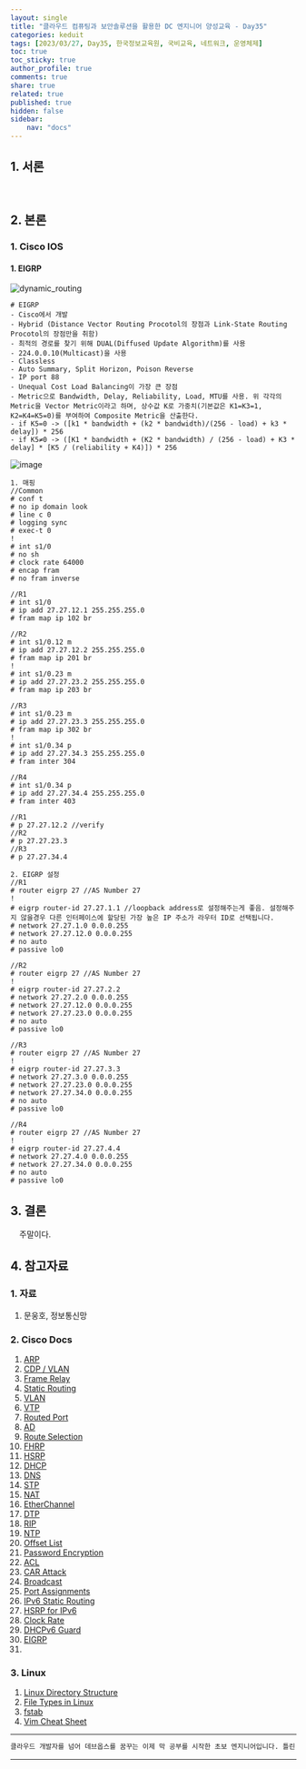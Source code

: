 ```yaml
---
layout: single
title: "클라우드 컴퓨팅과 보안솔루션을 활용한 DC 엔지니어 양성교육 - Day35"
categories: keduit
tags: [2023/03/27, Day35, 한국정보교육원, 국비교육, 네트워크, 운영체제]
toc: true
toc_sticky: true
author_profile: true
comments: true
share: true
related: true
published: true
hidden: false
sidebar: 
    nav: "docs"
---
```


## 1. 서론     

&nbsp;&nbsp;&nbsp;&nbsp;

## 2. 본론     

### 1. Cisco IOS   

#### 1. EIGRP   

![dynamic_routing](https://user-images.githubusercontent.com/124491456/227813515-05553f6b-0a40-423d-be94-e554d3574d88.png)

```
# EIGRP
- Cisco에서 개발
- Hybrid (Distance Vector Routing Procotol의 장점과 Link-State Routing Procotol의 장점만을 취함)
- 최적의 경로를 찾기 위해 DUAL(Diffused Update Algorithm)를 사용
- 224.0.0.10(Multicast)을 사용
- Classless
- Auto Summary, Split Horizon, Poison Reverse
- IP port 88
- Unequal Cost Load Balancing이 가장 큰 장점
- Metric으로 Bandwidth, Delay, Reliability, Load, MTU를 사용. 위 각각의 Metric을 Vector Metric이라고 하며, 상수값 K로 가중치(기본값은 K1=K3=1, K2=K4=K5=0)를 부여하여 Composite Metric을 산출한다.
- if K5=0 -> ([k1 * bandwidth + (k2 * bandwidth)/(256 - load) + k3 * delay]) * 256
- if K5≠0 -> ([K1 * bandwidth + (K2 * bandwidth) / (256 - load) + K3 * delay] * [K5 / (reliability + K4)]) * 256
```

![image](https://user-images.githubusercontent.com/124491456/227815582-64285384-8cee-4bfe-bca6-f83dd732e4c7.png)

```
1. 매핑
//Common
# conf t
# no ip domain look
# line c 0
# logging sync
# exec-t 0
!
# int s1/0
# no sh
# clock rate 64000
# encap fram
# no fram inverse

//R1
# int s1/0
# ip add 27.27.12.1 255.255.255.0
# fram map ip 102 br

//R2
# int s1/0.12 m
# ip add 27.27.12.2 255.255.255.0
# fram map ip 201 br
!
# int s1/0.23 m
# ip add 27.27.23.2 255.255.255.0
# fram map ip 203 br

//R3
# int s1/0.23 m
# ip add 27.27.23.3 255.255.255.0
# fram map ip 302 br
!
# int s1/0.34 p
# ip add 27.27.34.3 255.255.255.0
# fram inter 304

//R4
# int s1/0.34 p
# ip add 27.27.34.4 255.255.255.0
# fram inter 403

//R1
# p 27.27.12.2 //verify
//R2
# p 27.27.23.3
//R3
# p 27.27.34.4

2. EIGRP 설정
//R1
# router eigrp 27 //AS Number 27
!
# eigrp router-id 27.27.1.1 //loopback address로 설정해주는게 좋음. 설정해주지 않을경우 다른 인터페이스에 할당된 가장 높은 IP 주소가 라우터 ID로 선택됩니다.
# network 27.27.1.0 0.0.0.255
# network 27.27.12.0 0.0.0.255
# no auto
# passive lo0

//R2
# router eigrp 27 //AS Number 27
!
# eigrp router-id 27.27.2.2
# network 27.27.2.0 0.0.0.255
# network 27.27.12.0 0.0.0.255
# network 27.27.23.0 0.0.0.255
# no auto
# passive lo0

//R3
# router eigrp 27 //AS Number 27
!
# eigrp router-id 27.27.3.3
# network 27.27.3.0 0.0.0.255
# network 27.27.23.0 0.0.0.255
# network 27.27.34.0 0.0.0.255
# no auto
# passive lo0

//R4
# router eigrp 27 //AS Number 27
!
# eigrp router-id 27.27.4.4
# network 27.27.4.0 0.0.0.255
# network 27.27.34.0 0.0.0.255
# no auto
# passive lo0
```





















## 3. 결론     

&nbsp;&nbsp;&nbsp;&nbsp;주말이다.

## 4. 참고자료   

### 1. 자료

1. 문웅호, 정보통신망   

### 2. Cisco Docs

1. [ARP](https://www.cisco.com/c/en/us/td/docs/ios-xml/ios/ipaddr_arp/configuration/15-s/arp-15-s-book/Configuring-Address-Resolution-Protocol.html)   
2. [CDP / VLAN](https://www.cisco.com/c/en/us/td/docs/ios-xml/ios/cdp/configuration/15-mt/cdp-15-mt-book/nm-cdp-discover.html)   
3. [Frame Relay](https://www.cisco.com/c/en/us/support/docs/wan/frame-relay/16563-12.html)   
4. [Static Routing](https://www.cisco.com/c/en/us/td/docs/switches/datacenter/nexus3000/sw/unicast/503_u1_2/nexus3000_unicast_config_gd_503_u1_2/l3_route.html)   
5. [VLAN](https://www.cisco.com/c/en/us/td/docs/switches/datacenter/sw/5_x/nx-os/layer2/configuration/guide/Cisco_Nexus_7000_Series_NX-OS_Layer_2_Switching_Configuration_Guide_Release_5-x_chapter4.html)   
6. [VTP](https://www.cisco.com/c/en/us/support/docs/lan-switching/vtp/10558-21.html)   
7. [Routed Port](https://www.ciscopress.com/articles/article.asp?p=2990405&seqNum=4)   
8. [AD](https://www.cisco.com/c/en/us/support/docs/ip/border-gateway-protocol-bgp/15986-admin-distance.html)   
9. [Route Selection](https://www.cisco.com/c/en/us/support/docs/ip/enhanced-interior-gateway-routing-protocol-eigrp/8651-21.html)   
10. [FHRP](https://www.cisco.com/c/en/us/td/docs/ios-xml/ios/ipapp_fhrp/configuration/xe-16/fhp-xe-16-book/fhp-hsrp-mgo.html)   
11. [HSRP](https://www.cisco.com/c/en/us/support/docs/ip/hot-standby-router-protocol-hsrp/9234-hsrpguidetoc.html)   
12. [DHCP](https://www.cisco.com/c/en/us/td/docs/ios-xml/ios/ipaddr_dhcp/configuration/15-sy/dhcp-15-sy-book/config-dhcp-server.html)   
13. [DNS](https://www.cisco.com/c/en/us/td/docs/ios-xml/ios/ipaddr_dns/configuration/15-mt/dns-15-mt-book/dns-config-dns.html)   
14. [STP](https://www.cisco.com/c/en/us/td/docs/ios-xml/ios/lanswitch/configuration/xe-16/lanswitch-xe-16-book/lsw-span-tree-prot.html)   
15. [NAT](https://www.cisco.com/c/en/us/td/docs/ios-xml/ios/ipaddr_nat/configuration/15-mt/nat-15-mt-book/iadnat-addr-consv.html)   
16. [EtherChannel](https://www.cisco.com/c/en/us/support/docs/lan-switching/etherchannel/98469-ios-etherchannel.html)   
17. [DTP](https://www.ciscopress.com/articles/article.asp?p=2181837&seqNum=8)   
18. [RIP](https://www.cisco.com/c/en/us/td/docs/ios-xml/ios/iproute_rip/configuration/15-mt/irr-15-mt-book/irr-cfg-info-prot.html)   
19. [NTP](https://www.cisco.com/c/en/us/td/docs/switches/lan/catalyst4000/8-2glx/configuration/guide/ntp.html)   
20. [Offset List](https://www.cisco.com/c/en/us/support/docs/ip/enhanced-interior-gateway-routing-protocol-eigrp/13673-14.html#modifycompositemetric)   
21. [Password Encryption](https://www.cisco.com/c/en/us/support/docs/security-vpn/remote-authentication-dial-user-service-radius/107614-64.html)    
22. [ACL](https://www.cisco.com/c/en/us/support/docs/security/ios-firewall/23602-confaccesslists.html)   
23. [CAR Attack](https://www.cisco.com/c/ko_kr/support/docs/ios-nx-os-software/ios-software-releases-122-mainline/12764-car-rate-limit-icmp.pdf)   
24. [Broadcast](https://www.practicalnetworking.net/stand-alone/local-broadcast-vs-directed-broadcast/)   
25. [Port Assignments](https://www.cisco.com/en/US/docs/routers/access/800/850/software/configuration/guide/tcpports.html)   
26. [IPv6 Static Routing](https://www.cisco.com/c/en/us/td/docs/ios-xml/ios/iproute_pi/configuration/xe-16-10/iri-xe-16-10-book/ip6-route-static-xe.pdf)   
27. [HSRP for IPv6](https://www.cisco.com/c/en/us/td/docs/ios-xml/ios/ipapp_fhrp/configuration/15-sy/fhp-15-sy-book/HSRP-Global-IPv6-Address.html)   
28. [Clock Rate](https://community.cisco.com/t5/switching/clock-rate-on-routers/td-p/1896101)   
29. [DHCPv6 Guard](https://www.cisco.com/c/en/us/td/docs/ios-xml/ios/ipv6_fhsec/configuration/xe-16/ip6f-xe-16-book/ip6-dhcpv6-guard.html)   
30. [EIGRP](https://www.cisco.com/c/en/us/support/docs/ip/enhanced-interior-gateway-routing-protocol-eigrp/16406-eigrp-toc.html)   
31. 
    
    

### 3. Linux

1. [Linux Directory Structure](https://www.geeksforgeeks.org/linux-directory-structure/)   
2. [File Types in Linux](https://linuxconfig.org/identifying-file-types-in-linux)   
3. [fstab](https://www.redhat.com/sysadmin/etc-fstab)   
4. [Vim Cheat Sheet](https://vim.rtorr.com/)   


---

```bash
클라우드 개발자를 넘어 데브옵스를 꿈꾸는 이제 막 공부를 시작한 초보 엔지니어입니다. 틀린 점이 있으면 친절하게 댓글 부탁드립니다. :)
```

---

